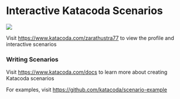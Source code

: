 # Interactive Katacoda Scenarios

[![](http://shields.katacoda.com/katacoda/zarathustra77/count.svg)](https://www.katacoda.com/zarathustra77 "Get your profile on Katacoda.com")

Visit https://www.katacoda.com/zarathustra77 to view the profile and interactive scenarios

### Writing Scenarios
Visit https://www.katacoda.com/docs to learn more about creating Katacoda scenarios

For examples, visit https://github.com/katacoda/scenario-example
